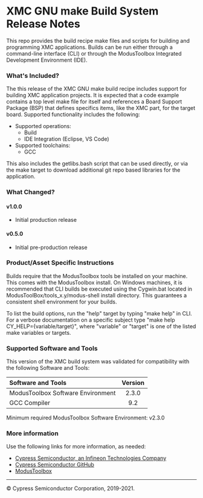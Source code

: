 # XMC GNU make Build System Release Notes
This repo provides the build recipe make files and scripts for building and programming XMC applications. Builds can be run either through a command-line interface (CLI) or through the ModusToolbox Integrated Development Environment (IDE).

### What's Included?
The this release of the XMC GNU make build recipe includes support for building XMC application projects. It is expected that a code example contains a top level make file for itself and references a Board Support Package (BSP) that defines specifics items, like the XMC part, for the target board. Supported functionality includes the following:
* Supported operations:
    * Build
    * IDE Integration (Eclipse, VS Code)
* Supported toolchains:
    * GCC

This also includes the getlibs.bash script that can be used directly, or via the make target to download additional git repo based libraries for the application.

### What Changed?
#### v1.0.0
* Initial production release
#### v0.5.0
* Initial pre-production release

### Product/Asset Specific Instructions
Builds require that the ModusToolbox tools be installed on your machine. This comes with the ModusToolbox install. On Windows machines, it is recommended that CLI builds be executed using the Cygwin.bat located in ModusToolBox/tools_x.y/modus-shell install directory. This guarantees a consistent shell environment for your builds.

To list the build options, run the "help" target by typing "make help" in CLI. For a verbose documentation on a specific subject type "make help CY_HELP={variable/target}", where "variable" or "target" is one of the listed make variables or targets.

### Supported Software and Tools
This version of the XMC build system was validated for compatibility with the following Software and Tools:

| Software and Tools                        | Version |
| :---                                      | :----:  |
| ModusToolbox Software Environment         | 2.3.0   |
| GCC Compiler                              | 9.2     |

Minimum required ModusToolbox Software Environment: v2.3.0

### More information
Use the following links for more information, as needed:
* [Cypress Semiconductor, an Infineon Technologies Company](http://www.cypress.com)
* [Cypress Semiconductor GitHub](https://github.com/cypresssemiconductorco)
* [ModusToolbox](https://www.cypress.com/products/modustoolbox-software-environment)

---
© Cypress Semiconductor Corporation, 2019-2021.